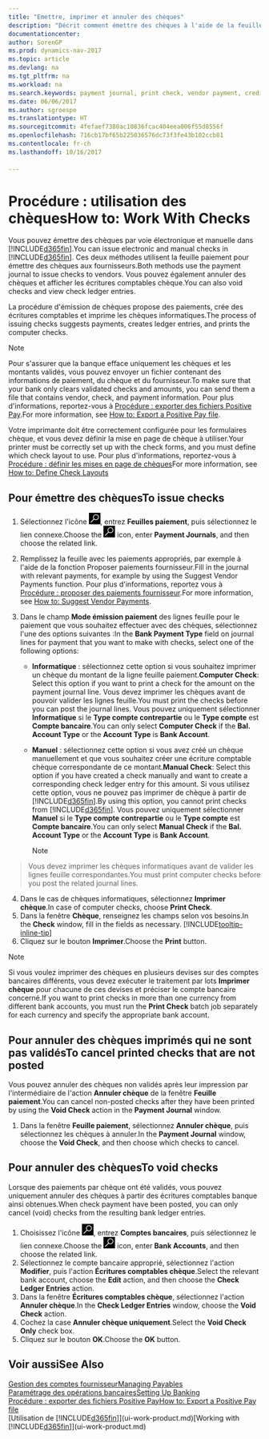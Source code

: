 ```yaml
---
title: "Emettre, imprimer et annuler des chèques"
description: "Décrit comment émettre des chèques à l'aide de la feuille paiement, imprimer des chèques, et annuler ou afficher les écritures comptables chèque dans Dynamics NAV."
documentationcenter: 
author: SorenGP
ms.prod: dynamics-nav-2017
ms.topic: article
ms.devlang: na
ms.tgt_pltfrm: na
ms.workload: na
ms.search.keywords: payment journal, print check, vendor payment, creditor, debt, balance due, AP
ms.date: 06/06/2017
ms.author: sgroespe
ms.translationtype: HT
ms.sourcegitcommit: 4fefaef7380ac10836fcac404eea006f55d8556f
ms.openlocfilehash: 716cb17bf65b225036576dc73f3fe43b102ccb81
ms.contentlocale: fr-ch
ms.lasthandoff: 10/16/2017

---
```

# <a name="how-to-work-with-checks"></a><span data-ttu-id="110f0-103">Procédure : utilisation des chèques</span><span class="sxs-lookup"><span data-stu-id="110f0-103">How to: Work With Checks</span></span>
<span data-ttu-id="110f0-104">Vous pouvez émettre des chèques par voie électronique et manuelle dans [!INCLUDE[d365fin](includes/d365fin_md.md)].</span><span class="sxs-lookup"><span data-stu-id="110f0-104">You can issue electronic and manual checks in [!INCLUDE[d365fin](includes/d365fin_md.md)].</span></span> <span data-ttu-id="110f0-105">Ces deux méthodes utilisent la feuille paiement pour émettre des chèques aux fournisseurs.</span><span class="sxs-lookup"><span data-stu-id="110f0-105">Both methods use the payment journal to issue checks to vendors.</span></span> <span data-ttu-id="110f0-106">Vous pouvez également annuler des chèques et afficher les écritures comptables chèque.</span><span class="sxs-lookup"><span data-stu-id="110f0-106">You can also void checks and view check ledger entries.</span></span>

<span data-ttu-id="110f0-107">La procédure d'émission de chèques propose des paiements, crée des écritures comptables et imprime les chèques informatiques.</span><span class="sxs-lookup"><span data-stu-id="110f0-107">The process of issuing checks suggests payments, creates ledger entries, and prints the computer checks.</span></span>

> [!NOTE]  
>   <span data-ttu-id="110f0-108">Pour s'assurer que la banque efface uniquement les chèques et les montants validés, vous pouvez envoyer un fichier contenant des informations de paiement, du chèque et du fournisseur.</span><span class="sxs-lookup"><span data-stu-id="110f0-108">To make sure that your bank only clears validated checks and amounts, you can send them a file that contains vendor, check, and payment information.</span></span> <span data-ttu-id="110f0-109">Pour plus d'informations, reportez-vous à [Procédure : exporter des fichiers Positive Pay](finance-how-positive-pay.md).</span><span class="sxs-lookup"><span data-stu-id="110f0-109">For more information, see [How to: Export a Positive Pay file](finance-how-positive-pay.md).</span></span>

<span data-ttu-id="110f0-110">Votre imprimante doit être correctement configurée pour les formulaires chèque, et vous devez définir la mise en page de chèque à utiliser.</span><span class="sxs-lookup"><span data-stu-id="110f0-110">Your printer must be correctly set up with the check forms, and you must define which check layout to use.</span></span> <span data-ttu-id="110f0-111">Pour plus d'informations, reportez-vous à [Procédure : définir les mises en page de chèques](finance-how-define-check-layouts.md)</span><span class="sxs-lookup"><span data-stu-id="110f0-111">For more information, see [How to: Define Check Layouts](finance-how-define-check-layouts.md)</span></span>

## <a name="to-issue-checks"></a><span data-ttu-id="110f0-112">Pour émettre des chèques</span><span class="sxs-lookup"><span data-stu-id="110f0-112">To issue checks</span></span>
1. <span data-ttu-id="110f0-113">Sélectionnez l'icône ![Page ou état pour la recherche](media/ui-search/search_small.png "Page ou état pour la recherche"), entrez **Feuilles paiement**, puis sélectionnez le lien connexe.</span><span class="sxs-lookup"><span data-stu-id="110f0-113">Choose the ![Search for Page or Report](media/ui-search/search_small.png "Search for Page or Report icon") icon, enter **Payment Journals**, and then choose the related link.</span></span>
2. <span data-ttu-id="110f0-114">Remplissez la feuille avec les paiements appropriés, par exemple à l'aide de la fonction Proposer paiements fournisseur.</span><span class="sxs-lookup"><span data-stu-id="110f0-114">Fill in the journal with relevant payments, for example by using the Suggest Vendor Payments function.</span></span> <span data-ttu-id="110f0-115">Pour plus d'informations, reportez vous à [Procédure : proposer des paiements fournisseur](payables-how-suggest-vendor-payments.md).</span><span class="sxs-lookup"><span data-stu-id="110f0-115">For more information, see [How to: Suggest Vendor Payments](payables-how-suggest-vendor-payments.md).</span></span>
3. <span data-ttu-id="110f0-116">Dans le champ **Mode émission paiement** des lignes feuille pour le paiement que vous souhaitez effectuer avec des chèques, sélectionnez l'une des options suivantes :</span><span class="sxs-lookup"><span data-stu-id="110f0-116">In the **Bank Payment Type** field on journal lines for payment that you want to make with checks, select one of the following options:</span></span>

   * <span data-ttu-id="110f0-117">**Informatique** : sélectionnez cette option si vous souhaitez imprimer un chèque du montant de la ligne feuille paiement.</span><span class="sxs-lookup"><span data-stu-id="110f0-117">**Computer Check**: Select this option if you want to print a check for the amount on the payment journal line.</span></span> <span data-ttu-id="110f0-118">Vous devez imprimer les chèques avant de pouvoir valider les lignes feuille.</span><span class="sxs-lookup"><span data-stu-id="110f0-118">You must print the checks before you can post the journal lines.</span></span> <span data-ttu-id="110f0-119">Vous pouvez uniquement sélectionner **Informatique** si le **Type compte contrepartie** ou le **Type compte** est **Compte bancaire**.</span><span class="sxs-lookup"><span data-stu-id="110f0-119">You can only select **Computer Check** if the **Bal. Account Type** or the **Account Type** is **Bank Account**.</span></span>
   * <span data-ttu-id="110f0-120">**Manuel** : sélectionnez cette option si vous avez créé un chèque manuellement et que vous souhaitez créer une écriture comptable chèque correspondante de ce montant.</span><span class="sxs-lookup"><span data-stu-id="110f0-120">**Manual Check**: Select this option if you have created a check manually and want to create a corresponding check ledger entry for this amount.</span></span> <span data-ttu-id="110f0-121">Si vous utilisez cette option, vous ne pouvez pas imprimer de chèque à partir de [!INCLUDE[d365fin](includes/d365fin_md.md)].</span><span class="sxs-lookup"><span data-stu-id="110f0-121">By using this option, you cannot print checks from [!INCLUDE[d365fin](includes/d365fin_md.md)].</span></span> <span data-ttu-id="110f0-122">Vous pouvez uniquement sélectionner **Manuel** si le **Type compte contrepartie** ou le **Type compte** est **Compte bancaire**.</span><span class="sxs-lookup"><span data-stu-id="110f0-122">You can only select **Manual Check** if the **Bal. Account Type** or the **Account Type** is **Bank Account**.</span></span>

     > [!NOTE]  
>   <span data-ttu-id="110f0-123">Vous devez imprimer les chèques informatiques avant de valider les lignes feuille correspondantes.</span><span class="sxs-lookup"><span data-stu-id="110f0-123">You must print computer checks before you post the related journal lines.</span></span>
4. <span data-ttu-id="110f0-124">Dans le cas de chèques informatiques, sélectionnez **Imprimer chèque**.</span><span class="sxs-lookup"><span data-stu-id="110f0-124">In case of computer checks, choose **Print Check**.</span></span>
5. <span data-ttu-id="110f0-125">Dans la fenêtre **Chèque**, renseignez les champs selon vos besoins.</span><span class="sxs-lookup"><span data-stu-id="110f0-125">In the **Check** window, fill in the fields as necessary.</span></span> [!INCLUDE[tooltip-inline-tip](includes/tooltip-inline-tip_md.md)]
6. <span data-ttu-id="110f0-126">Cliquez sur le bouton **Imprimer**.</span><span class="sxs-lookup"><span data-stu-id="110f0-126">Choose the **Print** button.</span></span>

> [!NOTE]  
>   <span data-ttu-id="110f0-127">Si vous voulez imprimer des chèques en plusieurs devises sur des comptes bancaires différents, vous devez exécuter le traitement par lots **Imprimer chèque** pour chacune de ces devises et préciser le compte bancaire concerné.</span><span class="sxs-lookup"><span data-stu-id="110f0-127">If you want to print checks in more than one currency from different bank accounts, you must run the **Print Check** batch job separately for each currency and specify the appropriate bank account.</span></span>

## <a name="to-cancel-printed-checks-that-are-not-posted"></a><span data-ttu-id="110f0-128">Pour annuler des chèques imprimés qui ne sont pas validés</span><span class="sxs-lookup"><span data-stu-id="110f0-128">To cancel printed checks that are not posted</span></span>
<span data-ttu-id="110f0-129">Vous pouvez annuler des chèques non validés après leur impression par l'intermédiaire de l'action **Annuler chèque** de la fenêtre **Feuille paiement**.</span><span class="sxs-lookup"><span data-stu-id="110f0-129">You can cancel non-posted checks after they have been printed by using the **Void Check** action in the **Payment Journal** window.</span></span>

1. <span data-ttu-id="110f0-130">Dans la fenêtre **Feuille paiement**, sélectionnez **Annuler chèque**, puis sélectionnez les chèques à annuler.</span><span class="sxs-lookup"><span data-stu-id="110f0-130">In the **Payment Journal** window, choose the **Void Check**, and then choose which checks to cancel.</span></span>

## <a name="to-void-checks"></a><span data-ttu-id="110f0-131">Pour annuler des chèques</span><span class="sxs-lookup"><span data-stu-id="110f0-131">To void checks</span></span>
<span data-ttu-id="110f0-132">Lorsque des paiements par chèque ont été validés, vous pouvez uniquement annuler des chèques à partir des écritures comptables banque ainsi obtenues.</span><span class="sxs-lookup"><span data-stu-id="110f0-132">When check payment have been posted, you can only cancel (void) checks from the resulting bank ledger entries.</span></span>

1. <span data-ttu-id="110f0-133">Choisissez l'icône ![Page ou état pour la recherche](media/ui-search/search_small.png "icône Page ou état pour la recherche"), entrez **Comptes bancaires**, puis sélectionnez le lien connexe.</span><span class="sxs-lookup"><span data-stu-id="110f0-133">Choose the ![Search for Page or Report](media/ui-search/search_small.png "Search for Page or Report icon") icon, enter **Bank Accounts**, and then choose the related link.</span></span>
2. <span data-ttu-id="110f0-134">Sélectionnez le compte bancaire approprié, sélectionnez l'action **Modifier**, puis l'action **Écritures comptables chèque**.</span><span class="sxs-lookup"><span data-stu-id="110f0-134">Select the relevant bank account, choose the **Edit** action, and then choose the **Check Ledger Entries** action.</span></span>
3. <span data-ttu-id="110f0-135">Dans la fenêtre **Écritures comptables chèque**, sélectionnez l'action **Annuler chèque**.</span><span class="sxs-lookup"><span data-stu-id="110f0-135">In the **Check Ledger Entries** window, choose the **Void Check** action.</span></span>
4. <span data-ttu-id="110f0-136">Cochez la case **Annuler chèque uniquement**.</span><span class="sxs-lookup"><span data-stu-id="110f0-136">Select the **Void Check Only** check box.</span></span>
5. <span data-ttu-id="110f0-137">Cliquez sur le bouton **OK**.</span><span class="sxs-lookup"><span data-stu-id="110f0-137">Choose the **OK** button.</span></span>

## <a name="see-also"></a><span data-ttu-id="110f0-138">Voir aussi</span><span class="sxs-lookup"><span data-stu-id="110f0-138">See Also</span></span>
[<span data-ttu-id="110f0-139">Gestion des comptes fournisseur</span><span class="sxs-lookup"><span data-stu-id="110f0-139">Managing Payables</span></span>](payables-manage-payables.md)  
[<span data-ttu-id="110f0-140">Paramétrage des opérations bancaires</span><span class="sxs-lookup"><span data-stu-id="110f0-140">Setting Up Banking</span></span>](bank-setup-banking.md)  
[<span data-ttu-id="110f0-141">Procédure : exporter des fichiers Positive Pay</span><span class="sxs-lookup"><span data-stu-id="110f0-141">How to: Export a Positive Pay file</span></span>](finance-how-positive-pay.md)  
<span data-ttu-id="110f0-142">[Utilisation de [!INCLUDE[d365fin](includes/d365fin_md.md)]](ui-work-product.md)</span><span class="sxs-lookup"><span data-stu-id="110f0-142">[Working with [!INCLUDE[d365fin](includes/d365fin_md.md)]](ui-work-product.md)</span></span>  

